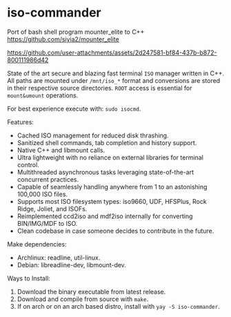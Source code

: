 # iso-commander
Port of bash shell program mounter_elite to C++ 
https://github.com/siyia2/mounter_elite




https://github.com/user-attachments/assets/2d247581-bf84-437b-b872-800111986d42




State of the art secure and blazing fast terminal `ISO` manager written in C++. All paths are mounted under `/mnt/iso_*` format and conversions are stored in their respective source directories. `ROOT` access is essential for `mount&umount` operations.

For best experience execute with: `sudo isocmd`.

Features:
* Cached ISO management for reduced disk thrashing.
* Sanitized shell commands, tab completion and history support.
* Native C++ and libmount calls.
* Ultra lightweight with no reliance on external libraries for terminal control.
* Multithreaded asynchronous tasks leveraging state-of-the-art concurrent practices.
* Capable of seamlessly handling anywhere from 1 to an astonishing 100,000 ISO files.
* Supports most ISO filesystem types: iso9660, UDF, HFSPlus, Rock Ridge, Joliet, and ISOFs.
* Reimplemented ccd2iso and mdf2iso internally for converting BIN/IMG/MDF to ISO.
* Clean codebase in case someone decides to contribute in the future.

Make dependencies:
- Archlinux: readline, util-linux.
- Debian: libreadline-dev, libmount-dev.

Ways to Install:
1) Download the binary executable from latest release.
2) Download and compile from source with `make`.
3) If on arch or on an arch based distro, install with `yay -S iso-commander`.
